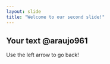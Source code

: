 ```yaml
---
layout: slide
title: "Welcome to our second slide!"
---
```

Your **text** @araujo961
---
Use the left arrow to go back!
